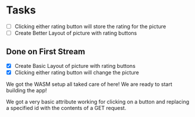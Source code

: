 # Tasks

- [ ] Clicking either rating button will store the rating for the picture
- [ ] Create Better Layout of picture with rating buttons

## Done on First Stream

- [x] Create Basic Layout of picture with rating buttons
- [x] Clicking either rating button will change the picture

We got the WASM setup all taked care of here! We are ready to start building the app!

We got a very basic attribute working for clicking on a button and replacing a specified id
with the contents of a GET request.
